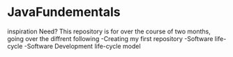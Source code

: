 # JavaFundementals
inspiration Need?
This repository is for over the course of two months, going over the diffrent following
-Creating my first repository
-Software life-cycle
-Software Development life-cycle model
